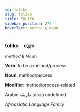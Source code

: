 ```yaml
---
id: toliko
slug: toliko
title: TOLİKO
sidebar_position: 274
hoverText: method § Noun
---
```


### toliko&emsp;<span kind="abugida">cʓɟɔ</span>

*method* **§** Noun

**Verb**: to be a method/process

**Noun**: method/process

**Modifier**: method/process-related

Arabic طَرِيقَة ṭarīqa undefined

*Afroasiatic Language Family*